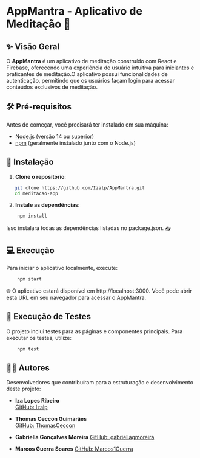 # AppMantra - Aplicativo de Meditação 🌸

## ✨ Visão Geral

O **AppMantra** é um aplicativo de meditação construído com React e Firebase, oferecendo uma experiência de usuário intuitiva para iniciantes e praticantes de meditação.O aplicativo possui funcionalidades de autenticação, permitindo que os usuários façam login para acessar conteúdos exclusivos de meditação.

## 🛠️ Pré-requisitos

Antes de começar, você precisará ter instalado em sua máquina:

- [Node.js](https://nodejs.org/) (versão 14 ou superior) 
- [npm](https://www.npmjs.com/) (geralmente instalado junto com o Node.js) 

## 🚀 Instalação

1. **Clone o repositório**:

```bash
   git clone https://github.com/Izalp/AppMantra.git
   cd meditacao-app
```

2. **Instale as dependências**:
   
```bash
    npm install
```

Isso instalará todas as dependências listadas no package.json. 📥

## 💻 Execução

Para iniciar o aplicativo localmente, execute:

```bash
    npm start
```

🌐 O aplicativo estará disponível em http://localhost:3000. Você pode abrir esta URL em seu navegador para acessar o AppMantra.

## 🧪 Execução de Testes

O projeto inclui testes para as páginas e componentes principais. Para executar os testes, utilize:

```bash
    npm test
```

## 👩‍💻 Autores
Desenvolvedores que contribuíram para a estruturação e desenvolvimento deste projeto:

- **Iza Lopes Ribeiro**  
  [GitHub: Izalp](https://github.com/Izalp)

- **Thomas Ceccon Guimarães**  
  [GitHub: ThomasCeccon](https://github.com/ThomasCeccon)

- **Gabriella Gonçalves Moreira**
  [GitHub: gabriellagmoreira](https://github.com/gabriellagmoreira)

- **Marcos Guerra Soares**
  [GitHub: Marcos1Guerra](https://github.com/Marcos1Guerra)
